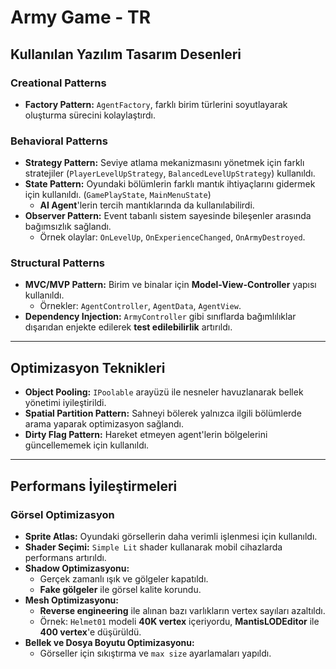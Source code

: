 # **Army Game - TR**

## **Kullanılan Yazılım Tasarım Desenleri**  

### **Creational Patterns**  
- **Factory Pattern:** `AgentFactory`, farklı birim türlerini soyutlayarak oluşturma sürecini kolaylaştırdı.  

### **Behavioral Patterns**  
- **Strategy Pattern:** Seviye atlama mekanizmasını yönetmek için farklı stratejiler (`PlayerLevelUpStrategy`, `BalancedLevelUpStrategy`) kullanıldı.  
- **State Pattern:** Oyundaki bölümlerin farklı mantık ihtiyaçlarını gidermek için kullanıldı. (`GamePlayState`, `MainMenuState`)  
  - **AI Agent**'lerin tercih mantıklarında da kullanılabilirdi.  
- **Observer Pattern:** Event tabanlı sistem sayesinde bileşenler arasında bağımsızlık sağlandı.  
  - Örnek olaylar: `OnLevelUp`, `OnExperienceChanged`, `OnArmyDestroyed`.  

### **Structural Patterns**  
- **MVC/MVP Pattern:** Birim ve binalar için **Model-View-Controller** yapısı kullanıldı.  
  - Örnekler: `AgentController`, `AgentData`, `AgentView`.  
- **Dependency Injection:** `ArmyController` gibi sınıflarda bağımlılıklar dışarıdan enjekte edilerek **test edilebilirlik** artırıldı.  

---

## **Optimizasyon Teknikleri**  

- **Object Pooling:** `IPoolable` arayüzü ile nesneler havuzlanarak bellek yönetimi iyileştirildi.  
- **Spatial Partition Pattern:** Sahneyi bölerek yalnızca ilgili bölümlerde arama yaparak optimizasyon sağlandı.  
- **Dirty Flag Pattern:** Hareket etmeyen agent'lerin bölgelerini güncellememek için kullanıldı.  

---

## **Performans İyileştirmeleri**  

### **Görsel Optimizasyon**  
- **Sprite Atlas:** Oyundaki görsellerin daha verimli işlenmesi için kullanıldı.  
- **Shader Seçimi:** `Simple Lit` shader kullanarak mobil cihazlarda performans artırıldı.  
- **Shadow Optimizasyonu:**  
  - Gerçek zamanlı ışık ve gölgeler kapatıldı.  
  - **Fake gölgeler** ile görsel kalite korundu.  
- **Mesh Optimizasyonu:**  
  - **Reverse engineering** ile alınan bazı varlıkların vertex sayıları azaltıldı.  
  - Örnek: `Helmet01` modeli **40K vertex** içeriyordu, **MantisLODEditor** ile **400 vertex**'e düşürüldü.  
- **Bellek ve Dosya Boyutu Optimizasyonu:**  
  - Görseller için sıkıştırma ve `max size` ayarlamaları yapıldı.  
```  

